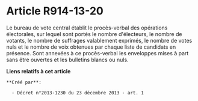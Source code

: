 # Article R914-13-20

Le bureau de vote central établit le procès-verbal des opérations électorales, sur lequel sont portés le nombre d'électeurs,
le nombre de votants, le nombre de suffrages valablement exprimés, le nombre de votes nuls et le nombre de voix obtenues par
chaque liste de candidats en présence. Sont annexées à ce procès-verbal les enveloppes mises à part sans être ouvertes et les
bulletins blancs ou nuls.

**Liens relatifs à cet article**

	**Créé par**:

	  - Décret n°2013-1230 du 23 décembre 2013 - art. 1
